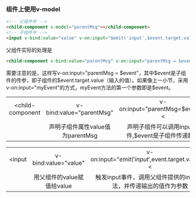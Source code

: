 ### 组件上使用v-model
``` html
<!-- 父组件中 -->
<child-component v-model="parentMsg"></child-component>
<!-- 子组件中 -->
<input v-bind:value="value" v-on:input="$emit('input',$event.target.value)" />
```
父组件实际的处理是
``` html
<child-component v-bind:value="parentMsg" v-on:input="parentMsg = $event"></child-component>
```
需要注意的是，这样写v-on:input="parentMsg = $event"，其中$event是子组件的传参，即子组件的$event.target.value（输入的值）。如果像上一小节，采用v-on:input="myEvent"的方式，myEvent方法的第一个参数即是$event。

||||||
|:-:|:-:|:-:|:-:|:-:|
|<child-component|v-bind:value="parentMsg"| v-on:input="parentMsg=$event">< | /child-component >|
||声明子组件属性value值为parentMsg|声明子组件可以调用input事件,$event是子组件传递数据|||

||||||
|:-:|:-:|:-:|:-:|:-:|
|<input|v-bind:value="value"| v-on:input="$emit('input',$event.target.value)">< | />|
||用父组件的value赋值给value|触发input事件，调用父组件提供的input方法，并传递输出的值作为参数|||